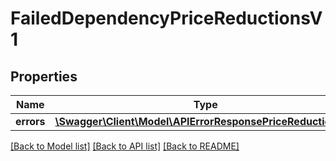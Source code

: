 # FailedDependencyPriceReductionsV1

## Properties
Name | Type | Description | Notes
------------ | ------------- | ------------- | -------------
**errors** | [**\Swagger\Client\Model\APIErrorResponsePriceReductionsV1**](APIErrorResponsePriceReductionsV1.md) |  | [optional] 

[[Back to Model list]](../../README.md#documentation-for-models) [[Back to API list]](../../README.md#documentation-for-api-endpoints) [[Back to README]](../../README.md)

